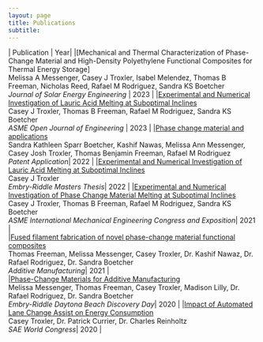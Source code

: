 ```yaml
---
layout: page
title: Publications 
subtitle: 
---
```


| Publication | Year| 
|[Mechanical and Thermal Characterization of Phase-Change Material and High-Density Polyethylene Functional Composites for Thermal Energy Storage]<br>Melissa A Messenger, Casey J Troxler, Isabel Melendez, Thomas B Freeman, Nicholas Reed, Rafael M Rodriguez, Sandra KS Boetcher<br> *Journal of Solar Energy Engineering* | 2023 |
|[Experimental and Numerical Investigation of Lauric Acid Melting at Suboptimal Inclines](https://asmedigitalcollection.asme.org/openengineering/article/doi/10.1115/1.4056348/1156576)<br>Casey J Troxler, Thomas B Freeman, Rafael M Rodriguez, Sandra KS Boetcher<br> *ASME Open Journal of Engineering* | 2023 | 
|[Phase change material and applications](https://patentimages.storage.googleapis.com/7d/b4/c1/0e2ee19b3d5d9c/US20220186947A1.pdf)<br>Sandra Kathleen Sparr Boetcher, Kashif Nawas, Melissa Ann Messenger, Casey Josh Troxler, Thomas Benjamin Freeman, Rafael M Rodriguez<br> *Patent Application*| 2022 |
|[Experimental and Numerical Investigation of Lauric Acid Melting at Suboptimal Inclines](https://commons.erau.edu/cgi/viewcontent.cgi?article=1661&context=edt)<br>Casey J Troxler<br> *Embry-Riddle Masters Thesis*| 2022 | 
|[Experimental and Numerical Investigation of Phase Change Material Melting at Suboptimal Inclines](https://asmedigitalcollection.asme.org/IMECE/proceedings-abstract/IMECE2021/V011T11A023/1133103)<br>Casey J Troxler, Thomas B Freeman, Rafael M Rodriguez, Sandra KS Boetcher <br> *ASME International Mechanical Engineering Congress and Exposition*| 2021 |  
|[Fused filament fabrication of novel phase-change material functional composites](https://www.sciencedirect.com/science/article/pii/S221486042100004X)<br>Thomas Freeman, Melissa Messenger, Casey Troxler, Dr. Kashif Nawaz, Dr. Rafael Rodriguez, Dr. Sandra Boetcher <br> *Additive Manufacturing*| 2021 |  
|[Phase-Change Materials for Additive Manufacturing](https://commons.erau.edu/cgi/viewcontent.cgi?article=1413&context=discovery-day) <br>Melissa Messenger, Thomas Freeman, Casey Troxler, Madison Lilly, Dr. Rafael Rodriguez, Dr. Sandra Boetcher <br> *Embry-Riddle Daytona Beach Discovery Day*| 2020 | 
|[Impact of Automated Lane Change Assist on Energy Consumption](https://www.sae.org/publications/technical-papers/content/2020-01-0082/) <br>Casey Troxler, Dr. Patrick Currier, Dr. Charles Reinholtz  <br> *SAE World Congress*| 2020 | 
